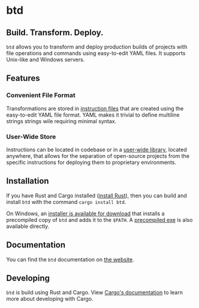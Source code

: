 # btd

## Build. Transform. Deploy.

`btd` allows you to transform and deploy production builds of projects with file operations and commands using easy-to-edit YAML files. It supports Unix-like and Windows servers.

## Features

### Convenient File Format

Transformations are stored in [instruction files](https://brandonxlf.github.io/btd/file-format/) that are created using the easy-to-edit YAML file format. YAML makes it trivial to define multiline strings strings wile requiring minimal syntax.

### User-Wide Store

Instructions can be located in codebase or in a [user-wide library](https://brandonxlf.github.io/btd/the-library/), located anywhere, that allows for the separation of open-source projects from the specific instructions for deploying them to proprietary environments.

## Installation

If you have Rust and Cargo installed ([install Rust](https://www.rust-lang.org/tools/install)), then you can build and install `btd` with the command `cargo install btd`.

On Windows, an [installer is available for download](https://github.com/BrandonXLF/btd/releases/latest/download/btd-installer.exe) that installs a precompiled copy of `btd` and adds it to the `$PATH`. A [precompiled exe](https://github.com/BrandonXLF/btd/releases/latest/download/btd.exe) is also available directly.

## Documentation

You can find the `btd` documentation on [the website](https://brandonxlf.github.io/btd/).

## Developing

`btd` is build using Rust and Cargo. View [Cargo's documentation](https://doc.rust-lang.org/cargo/guide/working-on-an-existing-project.html) to learn more about developing with Cargo.
